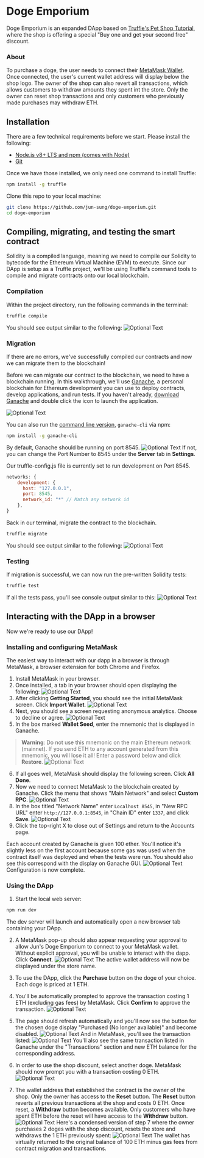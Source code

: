 # Doge Emporium

Doge Emporium is an expanded DApp based on [Truffle's Pet Shop Tutorial](https://www.trufflesuite.com/tutorials/pet-shop), where the shop is offering a special "Buy one and get your second free" discount.

### About
To purchase a doge, the user needs to connect their [MetaMask Wallet](https://metamask.io). Once connected, the user's current wallet address will display below the shop logo. The owner of the shop can also revert all transactions, which allows customers to withdraw amounts they spent int the store. Only the owner can reset shop transactions and only customers who previously made purchases may withdraw ETH.


## Installation

There are a few technical requirements before we start. Please install the following:

 - [Node.js v8+ LTS and npm (comes with Node)](https://nodejs.org/en/)
 - [Git](https://git-scm.com/)

Once we have those installed, we only need one command to install Truffle:
```Bash
npm install -g truffle
```

Clone this repo to your local machine:
```Bash
git clone https://github.com/jun-sung/doge-emporium.git
cd doge-emporium
```


## Compiling, migrating, and testing the smart contract

Solidity is a compiled language, meaning we need to compile our Solidity to bytecode for the Ethereum Virtual Machine (EVM) to execute. Since our DApp is setup as a Truffle project, we'll be using Truffle's command tools to compile and migrate contracts onto our local blockchain.

### Compilation

Within the project directory, run the following commands in the terminal:
```Bash 
truffle compile
```

You should see output similar to the following:
![Optional Text](./images/TruffleCompile.png)

### Migration

If there are no errors, we've successfully compiled our contracts and now we can migrate them to the blockchain!

Before we can migrate our contract to the blockchain, we need to have a blockchain running. In this walkthrough, we'll use [Ganache](https://www.trufflesuite.com/ganache), a personal blockchain for Ethereum development you can use to deploy contracts, develop applications, and run tests. If you haven't already, [download Ganache](https://www.trufflesuite.com/ganache) and double click the icon to launch the application.

![Optional Text](./images/GanacheInitial.png)

You can also run the [command line version](https://github.com/trufflesuite/ganache), `ganache-cli` via npm:
```Bash
npm install -g ganache-cli
```

By default, Ganache should be running on port 8545.
![Optional Text](./images/GanacheGUI.png)
If not, you can change the Port Number to 8545 under the **Server** tab in **Settings**.

Our truffle-config.js file is currently set to run development on Port 8545.
```javascript
networks: {
    development: {
      host: "127.0.0.1",
      port: 8545,
      network_id: "*" // Match any network id
    },
}
```

Back in our terminal, migrate the contract to the blockchain.
```Bash
truffle migrate
```

You should see output similar to the following:
![Optional Text](./images/TruffleMigrate.png)

### Testing

If migration is successful, we can now run the pre-written Solidity tests:
```Bash
truffle test
```

If all the tests pass, you'll see console output similar to this:
![Optional Text](./images/TruffleTest.png)


## Interacting with the DApp in a browser 

Now we're ready to use our DApp!

### Installing and configuring MetaMask 

The easiest way to interact with our dapp in a browser is through MetaMask, a browser extension for both Chrome and Firefox.

1. Install MetaMask in your browser.
2. Once installed, a tab in your browser should open displaying the following:
![Optional Text](./images/MetaMaskWelcome.png)
3. After clicking **Getting Started**, you should see the initial MetaMask screen. Click **Import Wallet**.
![Optional Text](./images/MetaMaskInitial.png)
4. Next, you should see a screen requesting anonymous analytics. Choose to decline or agree.
![Optional Text](./images/MetaMaskAnalytics.png)
5. In the box marked **Wallet Seed**, enter the mnemonic that is displayed in Ganache.
>  **Warning**: Do not use this mnemonic on the main Ethereum network (mainnet). If you send ETH to any account generated from this mnemonic, you will lose it all! 
Enter a password below and click **Restore**.
![Optional Text](./images/MetaMaskSeed.png)
6. If all goes well, MetaMask should display the following screen. Click **All Done**.
7. Now we need to connect MetaMask to the blockchain created by Ganache. Click the menu that shows "Main Network" and select **Custom RPC**.
![Optional Text](./images/MetaMaskNetworkMenu.png)
8. In the box titled "Network Name" enter `Localhost 8545`, in "New RPC URL" enter `http://127.0.0.1:8545`, in "Chain ID" enter `1337`, and click **Save**.
![Optional Text](./images/MetaMaskLocal.png)
9. Click the top-right X to close out of Settings and return to the Accounts page.

Each account created by Ganache is given 100 ether. You'll notice it's slightly less on the first account because some gas was used when the contract itself was deployed and when the tests were run. You should also see this correspond with the display on Ganache GUI.
![Optional Text](./images/MetaMaskConfigured.png)
Configuration is now complete.

### Using the DApp

1. Start the local web server:
```Bash
npm run dev
```
The dev server will launch and automatically open a new browser tab containing your DApp.

2. A MetaMask pop-up should also appear requesting your approval to allow Jun's Doge Emporium to connect to your MetaMask wallet. Without explicit approval, you will be unable to interact with the dapp. Click **Connect**.
![Optional Text](./images/RunDev.png)
The active wallet address will now be displayed under the store name.

3. To use the DApp, click the **Purchase** button on the doge of your choice. Each doge is priced at 1 ETH. 
4. You'll be automatically prompted to approve the transaction costing 1 ETH (excluding gas fees) by MetaMask. Click **Confirm** to approve the transaction.
![Optional Text](./images/MetaMaskTransactionConfirm.png)
5. The page should refresh automatically and you'll now see the button for the chosen doge display "Purchased (No longer available)" and become disabled.
![Optional Text](./images/MetaMaskPurchase.png)
And in MetaMask, you'll see the transaction listed:
![Optional Text](./images/MetaMaskBalance.png)
You'll also see the same transaction listed in Ganache under the "Transactions" section and new ETH balance for the corresponding address.
6. In order to use the shop discount, select another doge. MetaMask should now prompt you with a transaction costing 0 ETH.
![Optional Text](./images/MetaMaskDoge2.png)
7. The wallet address that established the contract is the owner of the shop. Only the owner has access to the **Reset** button. The **Reset** button reverts all previous transactions at the shop and costs 0 ETH.
Once reset, a **Withdraw** button becomes available. Only customers who have spent ETH before the reset will have access to the **Withdraw** button.
![Optional Text](./images/ShopButtons.png)
Here's a condensed version of step 7 where the owner purchases 2 doges with the shop discount, resets the store and withdraws the 1 ETH previously spent:
![Optional Text](./images/MetaMaskFinal.png)
The wallet has virtually returned to the original balance of 100 ETH minus gas fees from contract migration and transactions.